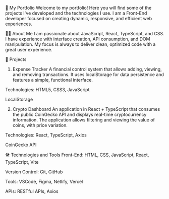 🚀 My Portfolio
Welcome to my portfolio! Here you will find some of the projects I've developed and the technologies I use. I am a Front-End developer focused on creating dynamic, responsive, and efficient web experiences.

🧑‍💻 About Me
I am passionate about JavaScript, React, TypeScript, and CSS. I have experience with interface creation, API consumption, and DOM manipulation. My focus is always to deliver clean, optimized code with a great user experience.

📌 Projects
1. Expense Tracker
A financial control system that allows adding, viewing, and removing transactions. It uses localStorage for data persistence and features a simple, functional interface.

Technologies:
HTML5, CSS3, JavaScript

LocalStorage

2. Crypto Dashboard
An application in React + TypeScript that consumes the public CoinGecko API and displays real-time cryptocurrency information. The application allows filtering and viewing the value of coins, with price variation.

Technologies:
React, TypeScript, Axios

CoinGecko API

🛠️ Technologies and Tools
Front-End: HTML, CSS, JavaScript, React, TypeScript, Vite

Version Control: Git, GitHub

Tools: VSCode, Figma, Netlify, Vercel

APIs: RESTful APIs, Axios


